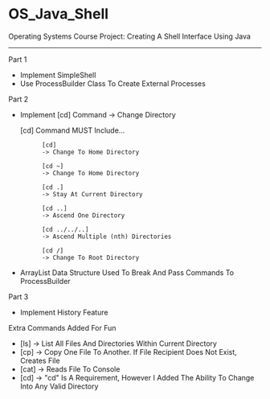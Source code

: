 # OS_Java_Shell
Operating Systems Course Project: Creating A Shell Interface Using Java
________________________________________________________________________

Part 1
* Implement SimpleShell
* Use ProcessBuilder Class To Create External Processes


Part 2
* Implement [cd] Command -> Change Directory

	[cd] Command MUST Include...

			[cd]
			-> Change To Home Directory

			[cd ~]
			-> Change To Home Directory

			[cd .]
			-> Stay At Current Directory

			[cd ..]
			-> Ascend One Directory

			[cd ../../..]
			-> Ascend Multiple (nth) Directories

			[cd /]
			-> Change To Root Directory 


* ArrayList Data Structure Used To Break And Pass Commands To ProcessBuilder
     
     
Part 3
* Implement History Feature



Extra Commands Added For Fun
* [ls] -> List All Files And Directories Within Current Directory
* [cp] -> Copy One File To Another. If File Recipient Does Not Exist, Creates File 
* [cat] -> Reads File To Console
* [cd] -> "cd" Is A Requirement, However I Added The Ability To Change Into Any Valid Directory
